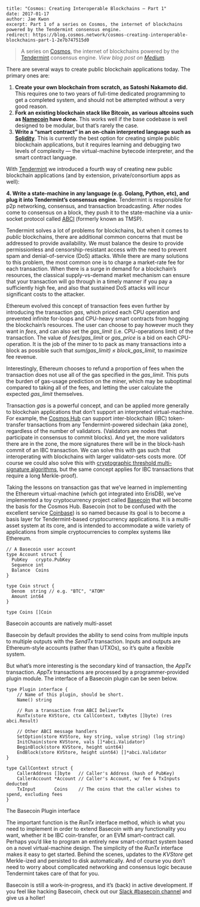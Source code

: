 ~~~
title: "Cosmos: Creating Interoperable Blockchains — Part 1"
date: 2017-01-17
author: Jae Kwon
excerpt: Part 1 of a series on Cosmos, the internet of blockchains powered by the Tendermint consensus engine.
redirect: https://blog.cosmos.network/cosmos-creating-interoperable-blockchains-part-1-2e7b747515d0
~~~

> A series on [Cosmos](http://cosmos.network/), the internet of blockchains powered by the [Tendermint](http://tendermint.com/) consensus engine. *View blog post on [Medium](https://medium.com/@jaekwon/cosmos-creating-interoperable-blockchains-part-1-2929435ba1fa#.kmwc5d4px).*

There are several ways to create public blockchain applications today. The
primary ones are:

1.  **Create your own blockchain from scratch, as Satoshi Nakamoto did.** This
requires one to two years of full-time dedicated programming to get a completed
system, and should not be attempted without a very good reason.
2.  **Fork an existing blockchain stack like Bitcoin, as various altcoins such as
**[Namecoin](https://github.com/namecoin/namecoin-core)** have done.** This
works well if the base codebase is well designed to be modular, but that’s
rarely the case.
3.  **Write a “smart contract” in an on-chain interpreted language such as
[Solidity](https://solidity.readthedocs.io/en/develop/)**. This is currently the
best option for creating simple public blockchain applications, but it requires
learning and debugging two levels of complexity — the virtual-machine bytecode
interpreter, and the smart contract language.

With [Tendermint](http://tendermint.com/) we introduced a fourth way of creating
new public blockchain applications (and by extension, private/consortium apps as
well):

**4. Write a state-machine in any language (e.g. Golang, Python, etc), and plug
it into Tendermint’s consensus engine.** Tendermint is responsible for p2p
networking, consensus, and transaction broadcasting. After nodes come to
consensus on a block, they push it to the state-machine via a unix-socket
protocol called [ABCI](https://github.com/tendermint/abci) (formerly known as
TMSP).

Tendermint solves a lot of problems for blockchains, but when it comes to
*public* blockchains, there are additional common concerns that must be
addressed to provide availability. We must balance the desire to provide
permissionless and censorship-resistant access with the need to prevent spam and
denial-of-service (DoS) attacks. While there are many solutions to this problem,
the most common one is to charge a market-rate fee for each transaction. When
there is a surge in demand for a blockchain’s resources, the classical
supply-vs-demand market mechanism can ensure that your transaction will go
through in a timely manner if you pay a sufficiently high fee, and also that
sustained DoS attacks will incur significant costs to the attacker.

Ethereum evolved this concept of transaction fees even further by introducing
the transaction *gas*, which priced each CPU operation and prevented infinite
for-loops and CPU-heavy smart contracts from hogging the blockchain’s resources.
The user can choose to pay however much they want in *fees*, and can also set
the *gas_limit* (i.e. CPU-operations limit) of the transaction. The value of
*fees/gas_limit* or *gas_price* is a bid on each CPU-operation. It is the job of
the miner to to pack as many transactions into a block as possible such that
*sum(gas_limit) ≤ block_gas_limit*, to maximize fee revenue.

Interestingly, Ethereum chooses to refund a proportion of fees when the
transaction does not use all of the gas specified in the *gas_limit*. This puts
the burden of gas-usage prediction on the miner, which may be suboptimal
compared to taking all of the fees, and letting the user calculate the expected
*gas_limit* themselves.

Transaction *gas* is a powerful concept, and can be applied more generally to
blockchain applications that don’t support an interpreted virtual-machine. For
example, the [Cosmos Hub](/whitepaper#the-hub) can support
inter-blockchain (IBC) token-transfer transactions from any Tendermint-powered
sidechain (aka zone), regardless of the number of validators. (Validators are
nodes that participate in consensus to commit blocks). And yet, the more
validators there are in the zone, the more signatures there will be in the
block-hash commit of an IBC transaction. We can solve this with gas such that
interoperating with blockchains with larger validator-sets costs more. (Of
course we could also solve this with [cryptographic threshold multi-signature
algorithms](https://pdfs.semanticscholar.org/be29/fa28770bdbbe3d6962d82ab8744658fbfd39.pdf),
but the same concept applies for IBC transactions that require a long
Merkle-proof).

Taking the lessons on transaction gas that we’ve learned in implementing the
Ethereum virtual-machine (which got integrated into ErisDB), we’ve implemented a
toy cryptocurrency project called
[Basecoin](https://github.com/tendermint/basecoin) that will become the basis
for the Cosmos Hub. Basecoin (not to be confused with the excellent service
[Coinbase](http://coinbase.com/)) is so named because its goal is to become a
basis layer for Tendermint-based cryptocurrency applications. It is a
multi-asset system at its core, and is intended to accommodate a wide variety of
applications from simple cryptocurrencies to complex systems like Ethereum.

    // A Basecoin user account
    type Account struct {
      PubKey   crypto.PubKey
      Sequence int
      Balance  Coins
    }

    type Coin struct {
      Denom  string // e.g. "BTC", "ATOM"
      Amount int64
    }

    type Coins []Coin
<figcaption>Basecoin accounts are natively multi-asset</figcaption>

Basecoin by default provides the ability to send coins from multiple inputs to
multiple outputs with the *SendTx* transaction. Inputs and outputs are
Ethereum-style accounts (rather than UTXOs), so it’s quite a flexible system.

But what’s more interesting is the secondary kind of transaction, the *AppTx* transaction. *AppTx* transactions are processed by a programmer-provided plugin
module. The interface of a Basecoin plugin can be seen below.

    type Plugin interface {
        // Name of this plugin, should be short.
        Name() string
      
        // Run a transaction from ABCI DeliverTx
        RunTx(store KVStore, ctx CallContext, txBytes []byte) (res abci.Result)
      
        // Other ABCI message handlers
        SetOption(store KVStore, key string, value string) (log string)
        InitChain(store KVStore, vals []*abci.Validator)
        BeginBlock(store KVStore, height uint64)
        EndBlock(store KVStore, height uint64) []*abci.Validator
    }

    type CallContext struct {
        CallerAddress []byte   // Caller's Address (hash of PubKey)
        CallerAccount *Account // Caller's Account, w/ fee & TxInputs deducted
        TxInput       Coins    // The coins that the caller wishes to spend, excluding fees
    }
<figcaption>The Basecoin Plugin interface</figcaption>

The important function is the *RunTx* interface method, which is what you need
to implement in order to extend Basecoin with any functionality you want,
whether it be IBC coin-transfer, or an EVM smart-contract call. Perhaps you’d
like to program an entirely new smart-contract system based on a novel
virtual-machine design. The simplicity of the *RunTx* interface makes it easy to
get started. Behind the scenes, updates to the *KVStore* get Merkle-ized and
persisted to disk automatically. And of course you don’t need to worry about
complicated networking and consensus logic because Tendermint takes care of that
for you.

Basecoin is still a work-in-progress, and it’s (back) in active development. If
you feel like hacking Basecoin, check out our [Slack #basecoin
channel](http://slack.cosmos.network/) and give us a holler!
